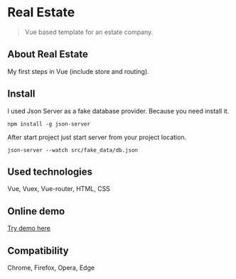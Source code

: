 # Real Estate
> Vue based template for an estate company.

## About Real Estate

My first steps in Vue (include store and routing).

## Install

I used Json Server as a fake database provider. Because you need install it.

```
npm install -g json-server
```

After start project just start server from your project location.

```
json-server --watch src/fake_data/db.json
```

## Used technologies

Vue, Vuex, Vue-router, HTML, CSS

## Online demo

[Try demo here](https://194.8.234.222)

## Compatibility

Chrome, Firefox, Opera, Edge
